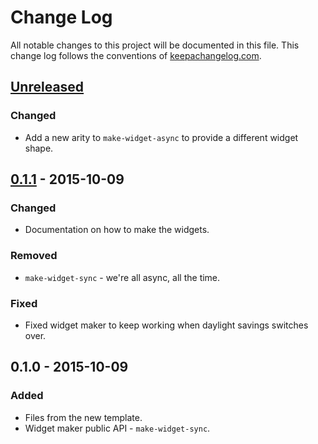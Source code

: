 # Change Log
All notable changes to this project will be documented in this file. This change log follows the conventions of [keepachangelog.com](http://keepachangelog.com/).

## [Unreleased][unreleased]
### Changed
- Add a new arity to `make-widget-async` to provide a different widget shape.

## [0.1.1] - 2015-10-09
### Changed
- Documentation on how to make the widgets.

### Removed
- `make-widget-sync` - we're all async, all the time.

### Fixed
- Fixed widget maker to keep working when daylight savings switches over.

## 0.1.0 - 2015-10-09
### Added
- Files from the new template.
- Widget maker public API - `make-widget-sync`.

[unreleased]: https://github.com/your-name/jing/compare/0.1.1...HEAD
[0.1.1]: https://github.com/your-name/jing/compare/0.1.0...0.1.1
